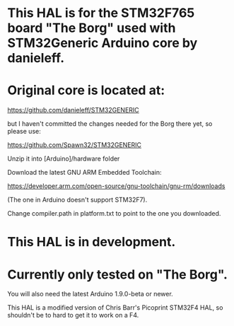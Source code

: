 # This HAL is for the STM32F765 board "The Borg" used with STM32Generic Arduino core by danieleff.

# Original core is located at:

https://github.com/danieleff/STM32GENERIC

but I haven't committed the changes needed for the Borg there yet, so please use:

https://github.com/Spawn32/STM32GENERIC

Unzip it into [Arduino]/hardware folder


Download the latest GNU ARM Embedded Toolchain:

https://developer.arm.com/open-source/gnu-toolchain/gnu-rm/downloads

(The one in Arduino doesn't support STM32F7).

Change compiler.path in platform.txt to point to the one you downloaded.

# This HAL is in development.
# Currently only tested on "The Borg".

You will also need the latest Arduino 1.9.0-beta or newer.

This HAL is a modified version of Chris Barr's Picoprint STM32F4 HAL, so shouldn't be to hard to get it to work on a F4.
